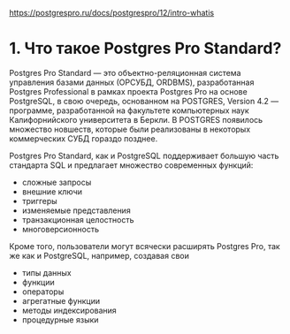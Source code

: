 <https://postgrespro.ru/docs/postgrespro/12/intro-whatis>

# 1. Что такое Postgres Pro Standard?


Postgres Pro Standard — это объектно-реляционная система управления базами данных (ОРСУБД, ORDBMS), разработанная Postgres Professional в рамках проекта Postgres Pro на основе PostgreSQL, в свою очередь, основанном на POSTGRES, Version 4.2 — программе, разработанной на факультете компьютерных наук Калифорнийского университета в Беркли. В POSTGRES появилось множество новшеств, которые были реализованы в некоторых коммерческих СУБД гораздо позднее.

Postgres Pro Standard, как и PostgreSQL поддерживает большую часть стандарта SQL и предлагает множество современных функций:

* сложные запросы
* внешние ключи
* триггеры
* изменяемые представления
* транзакционная целостность
* многоверсионность

Кроме того, пользователи могут всячески расширять Postgres Pro, так же как и PostgreSQL, например, создавая свои

* типы данных
* функции
* операторы
* агрегатные функции
* методы индексирования
* процедурные языки
